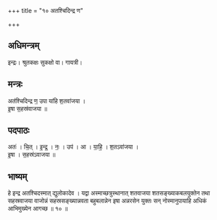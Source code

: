 +++
title = "१० अतश्चिदिन्द्र ण"

+++
## अधिमन्त्रम्
इन्द्रः। श्रुतकक्षः सुकक्षो वा। गायत्री।

## मन्त्रः
अत॑श्चिदिन्द्र ण॒ उपा या॑हि श॒तवा॑जया ।  
इ॒षा स॒हस्र॑वाजया ॥

## पदपाठः
अतः॑ । चि॒त् । इ॒न्द्र॒ । नः॒ । उप॑ । आ । या॒हि॒ । श॒तऽवा॑जया ।  
इ॒षा । स॒हस्र॑ऽवाजया ॥

## भाष्यम्
हे इन्द्र अतश्चिदस्मात् द्युलोकादेव । यद्वा अस्माच्छत्रुस्थानात् शतवाजया शतसङ्ख्याकबलयुक्तेन तथा सहस्रवाजया वाजोन्नं सहस्रसङ्ख्यान्नवता बहुबलान्नेन इषा अन्नरसेन युक्तः सन् नोस्मानुपायाहि अधिकं आभिमुख्येन आगच्छ ॥ १० ॥